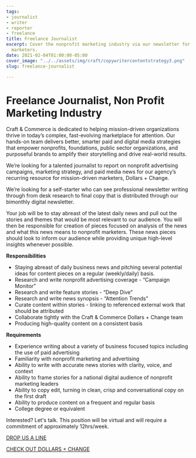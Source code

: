 ```yaml
---
tags:
- journalist
- writer
- reporter
- freelance
title: Freelance Journalist
excerpt: Cover the nonprofit marketing industry via our newsletter for mission-driven
  marketers.
date: 2021-02-04T01:00:00-05:00
cover_image: "../../assets/img/craft/copywritercontentstrategy3.png"
slug: freelance-journalist

---
```

##### 

# **Freelance Journalist, Non Profit Marketing Industry**

Craft & Commerce is dedicated to helping mission-driven organizations thrive in today’s complex, fast-evolving marketplace for attention. Our hands-on team delivers better, smarter paid and digital media strategies that empower nonprofits, foundations, public sector organizations, and purposeful brands to amplify their storytelling and drive real-world results.

We’re looking for a talented journalist to report on nonprofit advertising campaigns, marketing strategy, and paid media news for our agency’s recurring resource for mission-driven marketers, Dollars + Change.

We’re looking for a self-starter who can see professional newsletter writing through from desk research to final copy that is distributed through our bimonthly digital newsletter.

Your job will be to stay abreast of the latest daily news and pull out the stories and themes that would be most relevant to our audience. You will then be responsible for creation of pieces focused on analysis of the news and what this news means to nonprofit marketers. These news pieces should look to inform our audience while providing unique high-level insights whenever possible.

**Responsibilities**

* Staying abreast of daily business news and pitching several potential ideas for content pieces on a regular (weekly/daily) basis.
* Research and write nonprofit advertising coverage - “Campaign Monitor”
* Research and write feature stories - “Deep Dive”
* Research and write news synopsis - “Attention Trends”
* Curate content within stories - linking to referenced external work that should be attributed
* Collaborate tightly with the Craft & Commerce Dollars + Change team
* Producing high-quality content on a consistent basis

**Requirements**

* Experience writing about a variety of business focused topics including the use of paid advertising
* Familiarity with nonprofit marketing and advertising
* Ability to write with accurate news stories with clarity, voice, and context
* Ability to frame stories for a national digital audience of nonprofit marketing leaders
* Ability to copy edit, turning in clean, crisp and conversational copy on the first draft
* Ability to produce content on a frequent and regular basis
* College degree or equivalent

Interested? Let's talk. This position will be virtual and will require a commitment of approximately 12hrs/week.

[DROP US A LINE](mailto:karen@craftand.com "email")

[CHECK OUT DOLLARS + CHANGE](https://us15.campaign-archive.com/home/?u=fddf53c8e5bc7f77de77b73d4&id=1def3dd218 "email archive")
